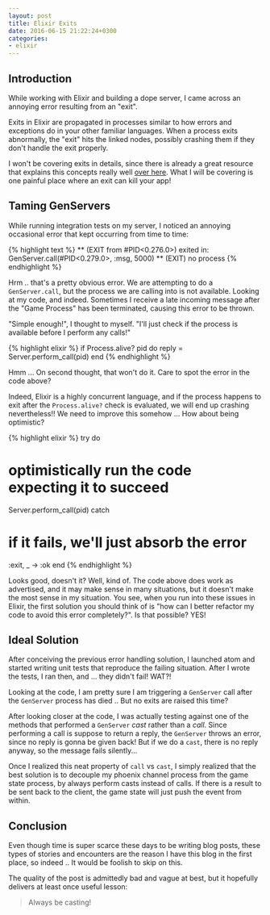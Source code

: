 ```yaml
---
layout: post
title: Elixir Exits
date: 2016-06-15 21:22:24+0300
categories: 
- elixir
---
```


## Introduction

While working with Elixir and building a dope server, I came across an annoying error resulting from an "exit".

Exits in Elixir are propagated in processes similar to how errors and exceptions do in your other familiar languages. When a process exits abnormally, the "exit" hits the linked nodes, possibly crashing them if they don't handle the exit properly.

I won't be covering exits in details, since there is already a great resource that explains this concepts really well [over here][elixir-school]. What I will be covering is one painful place where an exit can kill your app!

## Taming GenServers

While running integration tests on my server, I noticed an annoying occasional error that kept occurring from time to time:

{% highlight text %}
** (EXIT from #PID<0.276.0>) exited in: GenServer.call(#PID<0.279.0>, :msg, 5000)
    ** (EXIT) no process
{% endhighlight %}

Hrm .. that's a pretty obvious error. We are attempting to do a `GenServer.call`, but the process we are calling into is not available. Looking at my code, and indeed. Sometimes I receive a late incoming message after the "Game Process" has been terminated, causing this error to be thrown.

"Simple enough!", I thought to myself. "I'll just check if the process is available before I perform any calls!"

{% highlight elixir %}
if Process.alive? pid do
  reply = Server.perform_call(pid)
end
{% endhighlight %}

Hmm ... On second thought, that won't do it. Care to spot the error in the code above?

Indeed, Elixir is a highly concurrent language, and if the process happens to exit after the `Process.alive?` check is evaluated, we will end up crashing nevertheless!! We need to improve this somehow ... How about being optimistic?

{% highlight elixir %}
try do
  # optimistically run the code expecting it to succeed
  Server.perform_call(pid)
catch
  # if it fails, we'll just absorb the error
  :exit, _ -> :ok
end
{% endhighlight %}

Looks good, doesn't it? Well, kind of. The code above does work as advertised, and it may make sense in many situations, but it doesn't make the most sense in my situation. You see, when you run into these issues in Elixir, the first solution you should think of is "how can I better refactor my code to avoid this error completely?". Is that possible? YES!

## Ideal Solution

After conceiving the previous error handling solution, I launched atom and started writing unit tests that reproduce the failing situation. After I wrote the tests, I ran then, and ... they didn't fail! WAT?!

Looking at the code, I am pretty sure I am triggering a `GenServer` call after the `GenServer` process has died .. But no exits are raised this time?

After looking closer at the code, I was actually testing against one of the methods that performed a `GenServer` _cast_ rather than a _call_. Since performing a call is suppose to return a reply, the `GenServer` throws an error, since no reply is gonna be given back! But if we do a `cast`, there is no reply anyway, so the message fails silently...

Once I realized this neat property of `call` vs `cast`, I simply realized that the best solution is to decouple my phoenix channel process from the game state process, by always perform casts instead of calls. If there is a result to be sent back to the client, the game state will just push the event from within.

## Conclusion

Even though time is super scarce these days to be writing blog posts, these types of stories and encounters are the reason I have this blog in the first place, so indeed .. It would be foolish to skip on this.

The quality of the post is admittedly bad and vague at best, but it hopefully delivers at least once useful lesson:

> Always be casting!

[elixir-school]: https://elixirschool.com/lessons/advanced/error-handling/#exiting
